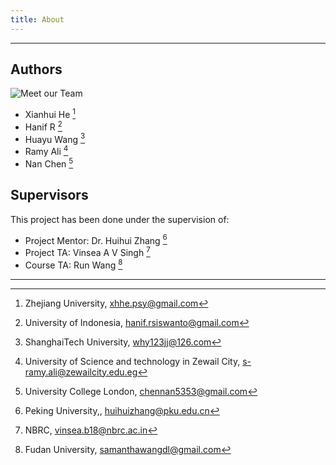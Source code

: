```yaml
---
title: About 
---
```

---
## Authors

![Meet our Team](https://github.com/Xianhui-He/Raclette-Group-2-ECoG-Motor-Imagery/blob/main/files/Raclette2.png)


  - Xianhui He [^1]
  - Hanif R [^2]
  - Huayu Wang [^3]
  - Ramy Ali [^4]
  - Nan Chen [^5]

## Supervisors

This project has been done under the supervision of:
- Project Mentor: Dr. Huihui Zhang [^6]
- Project TA: Vinsea A V Singh [^7]
- Course TA: Run Wang [^8]

[^1]: Zhejiang University, xhhe.psy@gmail.com
[^2]: University of Indonesia, hanif.rsiswanto@gmail.com
[^3]: ShanghaiTech University, why123jj@126.com
[^4]: University of Science and technology in Zewail City, s-ramy.ali@zewailcity.edu.eg
[^5]: University College London, chennan5353@gmail.com
[^6]: Peking University,, huihuizhang@pku.edu.cn
[^7]: NBRC, vinsea.b18@nbrc.ac.in
[^8]: Fudan University, samanthawangdl@gmail.com

---

